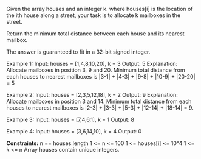 Given the array houses and an integer k. 
where houses[i] is the location of the ith house along a street, your task is to allocate k mailboxes in the street.

Return the minimum total distance between each house and its nearest mailbox.

The answer is guaranteed to fit in a 32-bit signed integer.

Example 1:
  Input: houses = [1,4,8,10,20], k = 3
  Output: 5
  Explanation: 
    Allocate mailboxes in position 3, 9 and 20.
    Minimum total distance from each houses to nearest mailboxes is |3-1| + |4-3| + |9-8| + |10-9| + |20-20| = 5 

Example 2:
  Input: houses = [2,3,5,12,18], k = 2
  Output: 9
  Explanation: 
    Allocate mailboxes in position 3 and 14.
    Minimum total distance from each houses to nearest mailboxes is |2-3| + |3-3| + |5-3| + |12-14| + |18-14| = 9.

Example 3:
  Input: houses = [7,4,6,1], k = 1
  Output: 8

Example 4:
  Input: houses = [3,6,14,10], k = 4
  Output: 0

**Constraints:**
  n == houses.length
  1 <= n <= 100
  1 <= houses[i] <= 10^4
  1 <= k <= n
  Array houses contain unique integers.